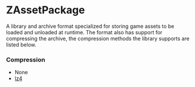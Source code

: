 ZAssetPackage
================

A library and archive format specialized for storing game assets to be loaded and unloaded at runtime.
The format also has support for compressing the archive, the compression methods the library supports are listed below.

### Compression
* None
* [lz4](http://code.google.com/p/lz4/)
